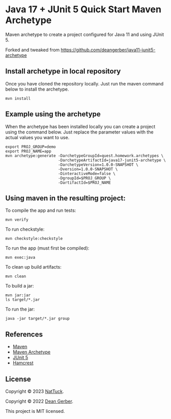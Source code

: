 
# Java 17 + JUnit 5 Quick Start Maven Archetype

Maven archetype to create a project configured for Java 11 and using JUnit 5.

Forked and tweaked from https://github.com/deangerber/java11-junit5-archetype

## Install archetype in local repository

Once you have cloned the repository locally. Just run the maven
command below to install the archetype.

``` shell
mvn install
```

## Example using the archetype

When the archetype has been installed locally you can create a project
using the command below. Just replace the parameter values with the
actual values you want to use.

``` shell
export PROJ_GROUP=demo
export PROJ_NAME=app
mvn archetype:generate -DarchetypeGroupId=quest.homework.archetypes \
                       -DarchetypeArtifactId=java17-junit5-archetype \
                       -DarchetypeVersion=1.0.0-SNAPSHOT \
                       -Dversion=1.0.0-SNAPSHOT \
                       -DinteractiveMode=false \
                       -DgroupId=$PROJ_GROUP \
                       -DartifactId=$PROJ_NAME
```


## Using maven in the resulting project:

To compile the app and run tests:


```shell
mvn verify
```

To run checkstyle:

```shell
mvn checkstyle:checkstyle
```

To run the app (must first be compiled):

```shell
mvn exec:java
```

To clean up build artifacts:

```shell
mvn clean
```

To build a jar:

```shell
mvn jar:jar
ls target/*.jar
```

To run the jar:

```
java -jar target/*.jar group
```


## References

 * [Maven](https://maven.apache.org)
 * [Maven Archetype](https://maven.apache.org/guides/introduction/introduction-to-archetypes.html)
 * [JUnit 5](https://junit.org/junit5/)
 * [Hamcrest](http://hamcrest.org/JavaHamcrest/)

## License

Copyright © 2023 [NatTuck](https://github.com/NatTuck).

Copyright © 2022 [Dean Gerber](https://github.com/deangerber).

This project is MIT licensed.
